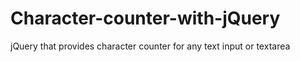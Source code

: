 Character-counter-with-jQuery
=============================

jQuery that provides character counter for any text input or textarea
